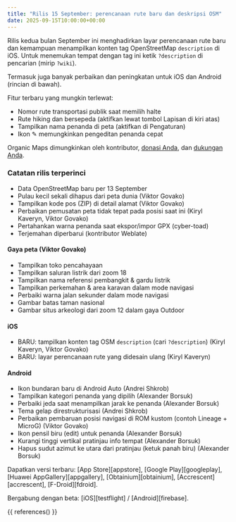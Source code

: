 ```yaml
---
title: "Rilis 15 September: perencanaan rute baru dan deskripsi OSM"
date: 2025-09-15T10:00:00+00:00
---
```


Rilis kedua bulan September ini menghadirkan layar perencanaan rute baru dan kemampuan menampilkan konten tag OpenStreetMap `description` di iOS. Untuk menemukan tempat dengan tag ini ketik `?description` di pencarian (mirip `?wiki`).

Termasuk juga banyak perbaikan dan peningkatan untuk iOS dan Android (rincian di bawah).

Fitur terbaru yang mungkin terlewat:
- Nomor rute transportasi publik saat memilih halte
- Rute hiking dan bersepeda (aktifkan lewat tombol Lapisan di kiri atas)
- Tampilkan nama penanda di peta (aktifkan di Pengaturan)
- Ikon ✎ memungkinkan pengeditan penanda cepat

Organic Maps dimungkinkan oleh kontributor, [donasi Anda](@/donate/index.id.md), dan [dukungan Anda](@/contribute/index.md).

### Catatan rilis terperinci

- Data OpenStreetMap baru per 13 September
- Pulau kecil sekali dihapus dari peta dunia (Viktor Govako)
- Tampilkan kode pos (ZIP) di detail alamat (Viktor Govako)
- Perbaikan pemusatan peta tidak tepat pada posisi saat ini (Kiryl Kaveryn, Viktor Govako)
- Pertahankan warna penanda saat ekspor/impor GPX (cyber-toad)
- Terjemahan diperbarui (kontributor Weblate)

#### Gaya peta (Viktor Govako)

- Tampilkan toko pencahayaan
- Tampilkan saluran listrik dari zoom 18
- Tampilkan nama referensi pembangkit & gardu listrik
- Tampilkan perkemahan & area karavan dalam mode navigasi
- Perbaiki warna jalan sekunder dalam mode navigasi
- Gambar batas taman nasional
- Gambar situs arkeologi dari zoom 12 dalam gaya Outdoor

#### iOS

- BARU: tampilkan konten tag OSM `description` (cari `?description`) (Kiryl Kaveryn, Viktor Govako)
- BARU: layar perencanaan rute yang didesain ulang (Kiryl Kaveryn)

#### Android

- Ikon bundaran baru di Android Auto (Andrei Shkrob)
- Tampilkan kategori penanda yang dipilih (Alexander Borsuk)
- Perbaiki jeda saat menampilkan jarak ke penanda (Alexander Borsuk)
- Tema gelap direstrukturisasi (Andrei Shkrob)
- Perbaikan pembaruan posisi navigasi di ROM kustom (contoh Lineage + MicroG) (Viktor Govako)
- Ikon pensil biru (edit) untuk penanda (Alexander Borsuk)
- Kurangi tinggi vertikal pratinjau info tempat (Alexander Borsuk)
- Hapus sudut azimut ke utara dari pratinjau (ketuk panah biru) (Alexander Borsuk)

Dapatkan versi terbaru: [App Store][appstore], [Google Play][googleplay], [Huawei AppGallery][appgallery], [Obtainium][obtainium], [Accrescent][accrescent], [F-Droid][fdroid].

Bergabung dengan beta: [iOS][testflight] / [Android][firebase].

{{ references() }}
